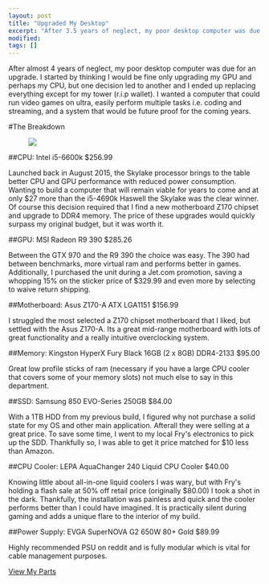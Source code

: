```yaml
---
layout: post
title: "Upgraded My Desktop"
excerpt: "After 3.5 years of neglect, my poor desktop computer was due for an upgrade."
modified:
tags: []
---
```


After almost 4 years of neglect, my poor desktop computer was due for an upgrade. I started by thinking I would be fine only upgrading my GPU and perhaps my CPU, but one decision led to another and I ended up replacing everything except for my tower (r.i.p wallet). I wanted a computer that could run video games on ultra, easily perform multiple tasks i.e. coding and streaming, and a system that would be future proof for the coming years. 

#The Breakdown

<figure>
	<img src="http://i.imgur.com/H3ameFh.jpg">
</figure>

##CPU:
Intel i5-6600k
$256.99

Launched back in August 2015, the Skylake processor brings to the table better CPU and GPU performance with reduced power consumption. Wanting to build a computer that will remain viable for years to come and at only $27 more than the i5-4690k Haswell the Skylake was the clear winner. Of course this decision required that I find a new motherboard Z170 chipset and upgrade to DDR4 memory. The price of these upgrades would quickly surpass my original budget, but it was worth it.

##GPU:
MSI Radeon R9 390
$285.26

Between the GTX 970 and the R9 390 the choice was easy. The 390 had between benchmarks, more virtual ram and performs better in games. Additionally, I purchased the unit during a Jet.com promotion, saving a whopping 15% on the sticker price of $329.99 and even more by selecting to waive return shipping.

##Motherboard:
Asus Z170-A ATX LGA1151
$156.99

I struggled the most selected a Z170 chipset motherboard that I liked, but settled with the Asus Z170-A. Its a great mid-range motherboard with lots of great functionality and a really intuitive overclocking system.

##Memory:
Kingston HyperX Fury Black 16GB (2 x 8GB) DDR4-2133
$95.00

Great low profile sticks of ram (necessary if you have a large CPU cooler that covers some of your memory slots) not much else to say in this department.

##SSD:
Samsung 850 EVO-Series 250GB
$84.00

With a 1TB HDD from my previous build, I figured why not purchase a solid state for my OS and other main application. Afterall they were selling at a great price. To save some time, I went to my local Fry's electronics to pick up the SDD. Thankfully so, I was able to get it price matched for $10 less than Amazon.

##CPU Cooler:
LEPA AquaChanger 240 Liquid CPU Cooler
$40.00

Knowing little about all-in-one liquid coolers I was wary, but with Fry's holding a flash sale at 50% off retail price (originally $80.00) I took a shot in the dark. Thankfully, the installation was painless and quick and the cooler performs better than I could have imagined. It is practically silent during gaming and adds a unique flare to the interior of my build. 

##Power Supply:
EVGA SuperNOVA G2 650W 80+ Gold
$89.99

Highly recommended PSU on reddit and is fully modular which is vital for cable management purposes.

[View My Parts](http://pcpartpicker.com/p/jYJKWZ)
